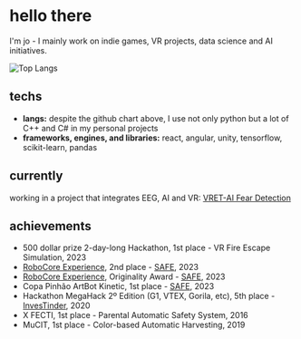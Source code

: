 # hello there

I'm jo - I mainly work on indie games, VR projects, data science and AI initiatives.

![Top Langs](https://github-readme-stats-git-masterrstaa-rickstaa.vercel.app/api/top-langs/?username=inteiros&theme=tokyonight&langs_count=7)

## techs

- **langs:** despite the github chart above, I use not only python but a lot of C++ and C# in my personal projects
- **frameworks, engines, and libraries:** react, angular, unity, tensorflow, scikit-learn, pandas

## currently

working in a project that integrates EEG, AI and VR: [VRET-AI Fear Detection]([https://github.com/inteiros/SAFE](https://github.com/inteiros/VRET-AI_Fear_Detection))

## achievements

- 500 dollar prize 2-day-long Hackathon, 1st place - VR Fire Escape Simulation, 2023
- [RoboCore Experience](https://www.robocoreexperience.com/), 2nd place - [SAFE](https://github.com/inteiros/SAFE), 2023
- [RoboCore Experience](https://www.robocoreexperience.com/), Originality Award - [SAFE](https://github.com/inteiros/SAFE), 2023
- Copa Pinhão ArtBot Kinetic, 1st place  - [SAFE](https://github.com/inteiros/SAFE), 2023
- Hackathon MegaHack 2º Edition (G1, VTEX, Gorila, etc), 5th place - [Inves](https://github.com/inteiros/InvestinderBackend)[Tinder](https://github.com/inteiros/InvestinderFrontend), 2020
- X FECTI, 1st place - Parental Automatic Safety System, 2016
- MuCIT, 1st place - Color-based Automatic Harvesting, 2019

<br>
